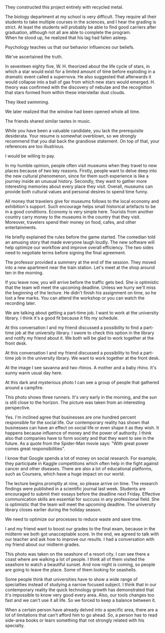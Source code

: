 They constructed this project entirely with recycled metal.

The biology department at my school is very difficult. They require all their students to take multiple courses in the sciences, and I hear the grading is strict. At least the students will probably be able to find good carriers after graduation, although not all are able to complete the program.    
When he stood up, he realized that his lag had fallen asleep. 

Psychology teaches us that our behavior influences our beliefs.  

We've ascertained the truth. 

In seventeen eighty five, W. H. theorized about the life cycle of stars, in which a star would exist for a limited amount of time before exploding in a dramatic event called a supernova. He also suggested that afterwards it would collapse into a ball of gas from which new stars would emerged. H. theory was confirmed with the discovery of nebulae and the recognition that stars formed from within these interstellar dust clouds. 

They liked swimming. 

We later realized that the window had been opened whole all time.  

The friends shared similar tastes in music.

While you have been a valuable candidate, you lack the prerequisite desiderata. Your resume is somewhat overblown, so we strongly recommend that you dial back the grandiose statement. On top of that, your references are too illustrious. 

I would be willing to pay.


In my humble opinion, people often visit museums when they travel to new places because of two key reasons. Firstly, people want to delve deep into the new cultural phenomenon, since for them such experience is like a journey inside an unusual history. Secondly, they want to gather more interesting memories about every place they visit. Overall, museums can provide both cultural values and personal desires to spend time funny.


All money that travelers give for museums follows to the local economy and exhibition's support. Such encourage helps small historical artefacts to be in a good conditions. Economy is very simple here. Tourists from another country carry money to the museums in the country that they visit. Moreover, travelers spend their money on food, cafes, and other entertainments. 


He briefly explained the rules before the game started.
The comedian told an amusing story that made everyone laugh loudly.
The new software will help optimize our workflow and improve overall efficiency. 
The two sides need to negotiate terms before signing the final agreement. 

The professor provided a summery at the end of the session. 
They moved into a new apartment near the train station.
Let's meet at the shop around ten in the morning. 

If you leave now, you will arrive before the traffic gets bed.
She is optimistic that the team will meet the upcoming deadline.
Unless we hurry we'll miss the beginning of the lecture.
He didn't finish his assignment on time, so he lost a few marks. 
You can attend the workshop or you can watch the recording later.


We are talking about getting a part-time job. 
I want to work at the university library. 
I think it's a good fit because it fits my schedule. 

At this conversation I and my friend discussed a possibility to find a part-time job at the university library. I swore to check this option in the library and notify my friend about it. We both will be glad to work together at the front desk. 

At this conversation I and my friend discussed a possibility to find a part-time job in the university library. We want to work together at the front desk. 

At the image I see savanna and two rhinos. A mother and a baby rhino. It's sunny warm usual day here. 

At this dark and mysterious photo I can see a group of people that gathered around a campfire. 

This photo shows three runners. It's very early in the morning, and the sun is still close to the horizon. The picture was taken from an interesting perspective. 


Yes. I'm inclined agree that businesses are one hundred percent responsible for the social life. Our contemporary reality has shown that businesses can have an effect on social life or even shape it as they wish. It happens because influence of money and the power of authority. I think also that companies have to form society and that they want to see in the future. As a quote from the Spider-Man movie says: "With great power comes great responsibilities". 


I know that Google spends a lot of money on social research. For example, they participate in Kaggle competitions which often help in the fight against cancer and other diseases. There are also a lot of educational platforms, such as Coursera, which have a huge impact on our world. 

The lecture begins promptly at nine, so please arrive on time.
The research findings were published in a scientific journal last week.
Students are encouraged to submit their essays before the deadline next Friday.
Effective communication skills are essential for succuss in any professional field.
She is optimistic that the team will meet the upcoming deadline.
The university library closes earlier during the holiday season. 


We need to optimize our processes to reduce waste and save time. 

I and my friend want to boost our grades to the final exam, because in the midterm we  both got unacceptable score.  In the end, we agreed to talk with our teacher and ask how to improve our results. 
I had a conversation with my friend about our midterm grades.

This photo was taken on the seashore of a resort city. I can see there a coast where are walking a lot of people. I think all of them visited the seashore to watch a beautiful sunset. And now night is coming, so people are going to leave the place. Some of them looking for seashells. 



Some people think that universities have to show a wide range of specialties instead of studying a narrow focused subject. I think that in our contemporary reality the quick technology growth has demonstrated that it's impossible to know very good every area. Also, our tools changes too fast and we can't use it all life. So we forced to keep a balance between it. 

When a certain person have already delved into a specific area, there are a lot of limitations that can't afford him to go ahead. So, a person has to read side-area books or learn something that not strongly related with his specialty.
 
